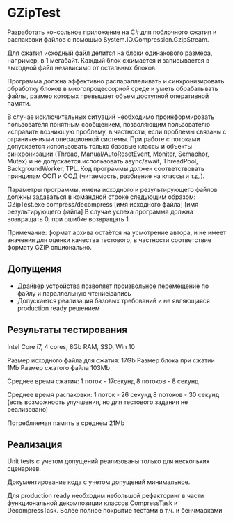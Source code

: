 # GZipTest
Разработать консольное приложение на C# для поблочного сжатия и распаковки файлов с помощью System.IO.Compression.GzipStream.

Для сжатия исходный файл делится на блоки одинакового размера, например, в 1 мегабайт. Каждый блок сжимается и записывается в выходной файл независимо от остальных блоков.

Программа должна эффективно распараллеливать и синхронизировать обработку блоков в многопроцессорной среде и уметь обрабатывать файлы, размер которых превышает объем доступной оперативной памяти. 

В случае исключительных ситуаций необходимо проинформировать пользователя понятным сообщением, позволяющим пользователю исправить возникшую проблему, в частности, если проблемы связаны с ограничениями операционной системы.
При работе с потоками допускается использовать только базовые классы и объекты синхронизации (Thread, Manual/AutoResetEvent, Monitor, Semaphor, Mutex) и не допускается использовать async/await, ThreadPool, BackgroundWorker, TPL.
Код программы должен соответствовать принципам ООП и ООД (читаемость, разбиение на классы и т.д.). 

Параметры программы, имена исходного и результирующего файлов должны задаваться в командной строке следующим образом:
GZipTest.exe compress/decompress [имя исходного файла] [имя результирующего файла]
В случае успеха программа должна возвращать 0, при ошибке возвращать 1.

Примечание: формат архива остаётся на усмотрение автора, и не имеет значения для оценки качества тестового, в частности соответствие формату GZIP опционально.

## Допущения
* Драйвер устройства позволяет произвольное перемещение по файлу и параллельную чтение\запись
* Допускается реализация базовых требований и не являющаяся production ready решением 

## Результаты тестирования
Intel Core i7, 4 cores, 8Gb RAM, SSD, Win 10

Размер исходного файла для сжатия: 17Gb
Размер блока при сжатии 1Mb
Размер сжатого файла 103Mb

Среднее время сжатия:
1 поток - 17секунд
8 потоков - 8 секунд

Среднее время распаковки:
1 поток - 26 секунд
8 потоков - 30 секунд (есть возможность улучшения, но для тестового задания не реализовано)

Потребляемая память в среднем 21Мb

## Реализация

Unit tests с учетом допущений реализованы только для нескольких сценариев.

Документирование кода с учетом допущений минимальное.

Для production ready необходим небольшой рефакторинг в части функциональной декомпозиции классов CompressTask и DecompressTask. Более полное покрытие тестами в т.ч. и бенчмарками